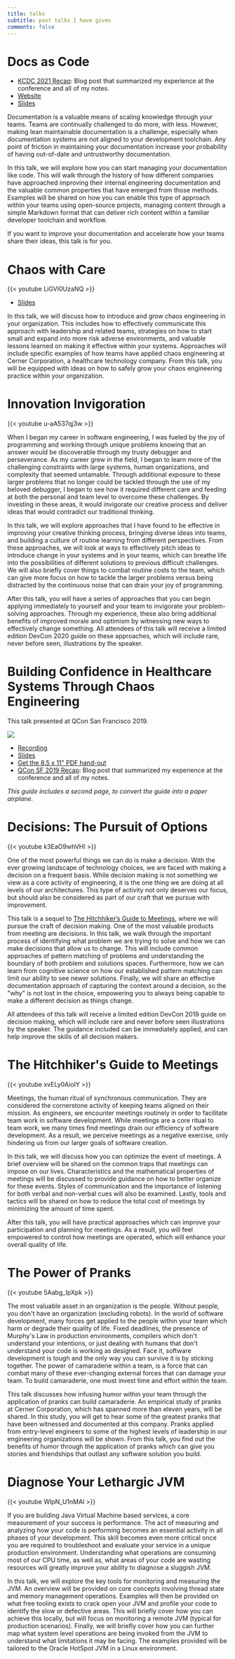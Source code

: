 ```yaml
---
title: talks
subtitle: past talks I have given
comments: false
---
```


# Docs as Code

* [KCDC 2021 Recap](/post/kcdc-2021-recap): Blog post that summarized my experience at the conference and all of my notes.
* [Website](https://cchesser.github.io/docs-as-code/)
* [Slides](https://cchesser.github.io/docs-as-code/slides/)

Documentation is a valuable means of scaling knowledge through your teams. Teams are continually challenged to do more, with less. However, making lean maintainable documentation is a challenge, especially when documentation systems are not aligned to your development toolchain. Any point of friction in maintaining your documentation increase your probability of having out-of-date and untrustworthy documentation.

In this talk, we will explore how you can start managing your documentation like code. This will walk through the history of how different companies have approached improving their internal engineering documentation and the valuable common properties that have emerged from those methods. Examples will be shared on how you can enable this type of approach within your teams using open-source projects, managing content through a simple Markdown format that can deliver rich content within a familiar developer toolchain and workflow.

If you want to improve your documentation and accelerate how your teams share their ideas, this talk is for you.

# Chaos with Care

{{< youtube LiGVI0UzaNQ >}}

* [Slides](/slides/chaos-carnival-feb-2021.pdf)

In this talk, we will discuss how to introduce and grow chaos engineering in your organization. This includes how to effectively communicate this approach with leadership and related teams, strategies on how to start small and expand into more risk adverse environments, and valuable lessons learned on making it effective within your systems. Approaches will include specific examples of how teams have applied chaos engineering at Cerner Corporation, a healthcare technology company. From this talk, you will be equipped with ideas on how to safely grow your chaos engineering practice within your organization.

# Innovation Invigoration

{{< youtube u-aA537qj3w >}}

When I began my career in software engineering, I was fueled by the joy of programming and working through unique problems knowing that an answer would be discoverable through my trusty debugger and perseverance. As my career grew in the field, I began to learn more of the challenging constraints with large systems, human organizations, and complexity that seemed untamable. Through additional exposure to these larger problems that no longer could be tackled through the use of my beloved debugger, I began to see how it required different care and feeding at both the personal and team level to overcome these challenges. By investing in these areas, it would invigorate our creative process and deliver ideas that would contradict our traditional thinking.

In this talk, we will explore approaches that I have found to be effective in improving your creative thinking process, bringing diverse ideas into teams, and building a culture of routine learning from different perspectives. From these approaches, we will look at ways to effectively pitch ideas to introduce change in your systems and in your teams, which can breathe life into the possibilities of different solutions to previous difficult challenges. We will also briefly cover things to combat routine costs to the team, which can give more focus on how to tackle the larger problems versus being distracted by the continuous noise that can drain your joy of programming.

After this talk, you will have a series of approaches that you can begin applying immediately to yourself and your team to invigorate your problem-solving approaches. Through my experience, these also bring additional benefits of improved morale and optimism by witnessing new ways to effectively change something. All attendees of this talk will receive a limited edition DevCon 2020 guide on these approaches, which will include rare, never before seen, illustrations by the speaker.

# Building Confidence in Healthcare Systems Through Chaos Engineering

This talk presented at QCon San Francisco 2019.

[![](/img/qcon-sf-2019/slides-preview.png)](https://www.infoq.com/presentations/cerner-resiliency)

* [Recording](https://www.infoq.com/presentations/cerner-resiliency)
* [Slides](/static/slides/qcon-sf-2019-confidence-building-w-chaos-engineering.pdf)
* [Get the 8.5 x 11" PDF hand-out](/guides/getting-started-w-chaos-exp-guide.pdf)
* [QCon SF 2019 Recap](/post/qcon-sf-2019-recap): Blog post that summarized my experience at the conference and all of my notes.

_This guide includes a second page, to convert the guide into a paper airplane._

# Decisions: The Pursuit of Options

{{< youtube k3EaO9whVHI >}}

One of the most powerful things we can do is make a decision. With the ever growing landscape of technology choices, we are faced with making a decision on a frequent basis. While decision making is not something we view as a core activity of engineering, it is the one thing we are doing at all levels of our architectures. This type of activity not only deserves our focus, but should also be considered as part of our craft that we pursue with improvement.

This talk is a sequel to [The Hitchhiker’s Guide to Meetings](https://youtu.be/xvELy0AioIY), where we will pursue the craft of decision making. One of the most valuable products from meeting are decisions. In this talk, we walk through the important process of identifying what problem we are trying to solve and how we can make decisions that allow us to change. This will include common approaches of pattern matching of problems and understanding the boundary of both problem and solutions spaces. Furthermore, how we can learn from cognitive science on how our established pattern matching can limit our ability to see newer solutions. Finally, we will share an effective documentation approach of capturing the context around a decision, so the "why" is not lost in the choice, empowering you to always being capable to make a different decision as things change.

All attendees of this talk will receive a limited edition DevCon 2019 guide on decision making, which will include rare and never before seen illustrations by the speaker. The guidance included can be immediately applied, and can help improve the skills of all decision makers.

# The Hitchhiker's Guide to Meetings

{{< youtube xvELy0AioIY >}}

Meetings, the human ritual of synchronous communication. They are considered the cornerstone activity of keeping teams aligned on their mission. As engineers, we encounter meetings routinely in order to facilitate team work in software development. While meetings are a core ritual to team work, we many times find meetings drain our efficiency of software development. As a result, we perceive meetings as a negative exercise, only hindering us from our larger goals of software creation.

In this talk, we will discuss how you can optimize the event of meetings. A brief overview will be shared on the common traps that meetings can impose on our lives. Characteristics and the mathematical properties of meetings will be discussed to provide guidance on how to better organize for these events. Styles of communication and the importance of listening for both verbal and non-verbal cues will also be examined. Lastly, tools and tactics will be shared on how to reduce the total cost of meetings by minimizing the amount of time spent.

After this talk, you will have practical approaches which can improve your participation and planning for meetings. As a result, you will feel empowered to control how meetings are operated, which will enhance your overall quality of life.

# The Power of Pranks

{{< youtube 5Aabg_IpXpk >}}

The most valuable asset in an organization is the people. Without people, you don't have an organization (excluding robots). In the world of software development, many forces get applied to the people within your team which harm or degrade their quality of life. Fixed deadlines, the presence of Murphy's Law in production environments, compilers which don't understand your intentions, or just dealing with humans that don't understand your code is working as designed. Face it, software development is tough and the only way you can survive it is by sticking together. The power of camaraderie within a team, is a force that can combat many of these ever-changing external forces that can damage your team. To build camaraderie, one must invest time and effort within the team.

This talk discusses how infusing humor within your team through the application of pranks can build camaraderie. An empirical study of pranks at Cerner Corporation, which has spanned more than eleven years, will be shared. In this study, you will get to hear some of the greatest pranks that have been witnessed and documented at this company. Pranks applied from entry-level engineers to some of the highest levels of leadership in our engineering organizations will be shown. From this talk, you find out the benefits of humor through the application of pranks which can give you stories and friendships that outlast any software solution you build.

# Diagnose Your Lethargic JVM

{{< youtube WIpN_U1nMAI >}}

If you are building Java Virtual Machine based services, a core measurement of your success is performance.  The act of measuring and analyzing how your code is performing becomes an essential activity in all phases of your development. This skill becomes even more critical once you are required to troubleshoot and evaluate your service in a unique production environment. Understanding what operations are consuming most of our CPU time, as well as, what areas of your code are wasting resources will greatly improve your ability to diagnose a sluggish JVM.

In this talk, we will explore the key tools for monitoring and measuring the JVM. An overview will be provided on core concepts involving thread state and memory management operations. Examples will then be provided on what free tooling exists to crack open your JVM and profile your code to identify the slow or defective areas. This will briefly cover how you can achieve this locally, but will focus on monitoring a remote JVM (typical for production scenarios). Finally, we will briefly cover how you can further map what system level operations are being invoked from the JVM to understand what limitations it may be facing. The examples provided will be tailored to the Oracle HotSpot JVM in a Linux environment.